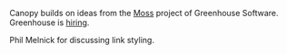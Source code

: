 Canopy builds on ideas from the [Moss](https://github.com/grnhse/moss#deploying-with-github-pages-and-travis) project of Greenhouse Software. Greenhouse is [hiring](http://greenhouse.io/careers).

Phil Melnick for discussing link styling.
